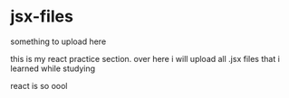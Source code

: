 # jsx-files

something to upload here

this is my react practice section. over here i will upload all
.jsx files that i learned while studying

react is so oool